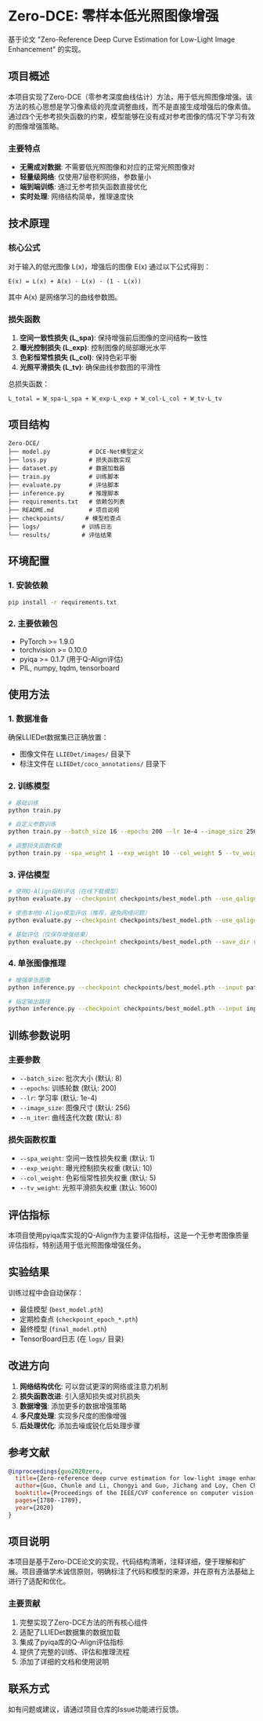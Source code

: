 # Zero-DCE: 零样本低光照图像增强

基于论文 "Zero-Reference Deep Curve Estimation for Low-Light Image Enhancement" 的实现。

## 项目概述

本项目实现了Zero-DCE（零参考深度曲线估计）方法，用于低光照图像增强。该方法的核心思想是学习像素级的亮度调整曲线，而不是直接生成增强后的像素值。通过四个无参考损失函数的约束，模型能够在没有成对参考图像的情况下学习有效的图像增强策略。

### 主要特点

- **无需成对数据**: 不需要低光照图像和对应的正常光照图像对
- **轻量级网络**: 仅使用7层卷积网络，参数量小
- **端到端训练**: 通过无参考损失函数直接优化
- **实时处理**: 网络结构简单，推理速度快

## 技术原理

### 核心公式

对于输入的低光图像 L(x)，增强后的图像 E(x) 通过以下公式得到：

```
E(x) = L(x) + A(x) · L(x) · (1 - L(x))
```

其中 A(x) 是网络学习的曲线参数图。

### 损失函数

1. **空间一致性损失 (L_spa)**: 保持增强前后图像的空间结构一致性
2. **曝光控制损失 (L_exp)**: 控制图像的局部曝光水平
3. **色彩恒常性损失 (L_col)**: 保持色彩平衡
4. **光照平滑损失 (L_tv)**: 确保曲线参数图的平滑性

总损失函数：
```
L_total = W_spa·L_spa + W_exp·L_exp + W_col·L_col + W_tv·L_tv
```

## 项目结构

```
Zero-DCE/
├── model.py           # DCE-Net模型定义
├── loss.py            # 损失函数实现
├── dataset.py         # 数据加载器
├── train.py           # 训练脚本
├── evaluate.py        # 评估脚本
├── inference.py       # 推理脚本
├── requirements.txt   # 依赖包列表
├── README.md          # 项目说明
├── checkpoints/      # 模型检查点
├── logs/            # 训练日志
└── results/         # 评估结果
```


## 环境配置

### 1. 安装依赖

```bash
pip install -r requirements.txt
```

### 2. 主要依赖包

- PyTorch >= 1.9.0
- torchvision >= 0.10.0
- pyiqa >= 0.1.7 (用于Q-Align评估)
- PIL, numpy, tqdm, tensorboard

## 使用方法

### 1. 数据准备

确保LLIEDet数据集已正确放置：
- 图像文件在 `LLIEDet/images/` 目录下
- 标注文件在 `LLIEDet/coco_annotations/` 目录下

### 2. 训练模型

```bash
# 基础训练
python train.py

# 自定义参数训练
python train.py --batch_size 16 --epochs 200 --lr 1e-4 --image_size 256

# 调整损失函数权重
python train.py --spa_weight 1 --exp_weight 10 --col_weight 5 --tv_weight 1600
```

### 3. 评估模型

```bash
# 使用Q-Align指标评估（在线下载模型）
python evaluate.py --checkpoint checkpoints/best_model.pth --use_qalign

# 使用本地Q-Align模型评估（推荐，避免网络问题）
python evaluate.py --checkpoint checkpoints/best_model.pth --use_qalign --qalign_model_path ./models/qalign

# 基础评估（仅保存增强结果）
python evaluate.py --checkpoint checkpoints/best_model.pth --save_dir results
```


### 4. 单张图像推理

```bash
# 增强单张图像
python inference.py --checkpoint checkpoints/best_model.pth --input path/to/image.jpg

# 指定输出路径
python inference.py --checkpoint checkpoints/best_model.pth --input input.jpg --output enhanced.png --comparison comparison.png
```

## 训练参数说明

### 主要参数

- `--batch_size`: 批次大小 (默认: 8)
- `--epochs`: 训练轮数 (默认: 200)
- `--lr`: 学习率 (默认: 1e-4)
- `--image_size`: 图像尺寸 (默认: 256)
- `--n_iter`: 曲线迭代次数 (默认: 8)

### 损失函数权重

- `--spa_weight`: 空间一致性损失权重 (默认: 1)
- `--exp_weight`: 曝光控制损失权重 (默认: 10)
- `--col_weight`: 色彩恒常性损失权重 (默认: 5)
- `--tv_weight`: 光照平滑损失权重 (默认: 1600)

## 评估指标

本项目使用pyiqa库实现的Q-Align作为主要评估指标，这是一个无参考图像质量评估指标，特别适用于低光照图像增强任务。

## 实验结果

训练过程中会自动保存：
- 最佳模型 (`best_model.pth`)
- 定期检查点 (`checkpoint_epoch_*.pth`)
- 最终模型 (`final_model.pth`)
- TensorBoard日志 (在 `logs/` 目录)

## 改进方向

1. **网络结构优化**: 可以尝试更深的网络或注意力机制
2. **损失函数改进**: 引入感知损失或对抗损失
3. **数据增强**: 添加更多的数据增强策略
4. **多尺度处理**: 实现多尺度的图像增强
5. **后处理优化**: 添加去噪或锐化后处理步骤

## 参考文献

```bibtex
@inproceedings{guo2020zero,
  title={Zero-reference deep curve estimation for low-light image enhancement},
  author={Guo, Chunle and Li, Chongyi and Guo, Jichang and Loy, Chen Change and Hou, Junhui and Kwong, Sam and Cong, Runmin},
  booktitle={Proceedings of the IEEE/CVF conference on computer vision and pattern recognition},
  pages={1780--1789},
  year={2020}
}
```

## 项目说明

本项目是基于Zero-DCE论文的实现，代码结构清晰，注释详细，便于理解和扩展。项目遵循学术诚信原则，明确标注了代码和模型的来源，并在原有方法基础上进行了适配和优化。

### 主要贡献

1. 完整实现了Zero-DCE方法的所有核心组件
2. 适配了LLIEDet数据集的数据加载
3. 集成了pyiqa库的Q-Align评估指标
4. 提供了完整的训练、评估和推理流程
5. 添加了详细的文档和使用说明

## 联系方式

如有问题或建议，请通过项目仓库的Issue功能进行反馈。